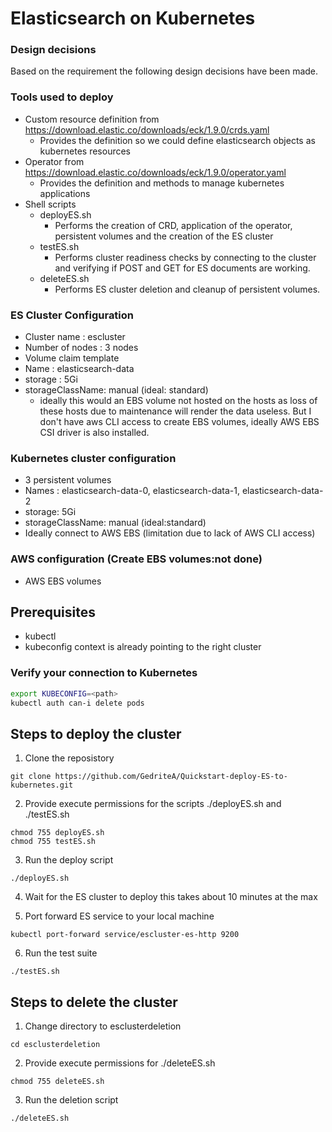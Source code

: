 # Elasticsearch on Kubernetes


### Design decisions
Based on the requirement the following design decisions have been made.
### Tools used to deploy
- Custom resource definition from https://download.elastic.co/downloads/eck/1.9.0/crds.yaml
  - Provides the definition so we could define elasticsearch objects as kubernetes resources
- Operator from https://download.elastic.co/downloads/eck/1.9.0/operator.yaml
  - Provides the definition and methods to manage kubernetes applications
- Shell scripts
  - deployES.sh
     - Performs the creation of CRD, application of the operator, persistent volumes and the creation of the ES cluster
  - testES.sh
     - Performs cluster readiness checks by connecting to the cluster and verifying if POST and GET for ES documents are working. 
  - deleteES.sh
     - Performs ES cluster deletion and cleanup of persistent volumes.

### ES Cluster Configuration
- Cluster name : escluster
- Number of nodes : 3 nodes
-  Volume claim template 
  - Name : elasticsearch-data
  - storage : 5Gi
  - storageClassName: manual (ideal: standard)
    - ideally this would an EBS volume not hosted on the hosts as loss of these hosts due to maintenance will render the data useless. But I don't have aws CLI access to create EBS volumes, ideally AWS EBS CSI driver is also installed.
### Kubernetes cluster configuration
  - 3 persistent volumes
   - Names : elasticsearch-data-0, elasticsearch-data-1, elasticsearch-data-2
   - storage: 5Gi
   - storageClassName: manual (ideal:standard)
   - Ideally connect to AWS EBS (limitation due to lack of AWS CLI access)

### AWS configuration (Create EBS volumes:not done)
  - AWS EBS volumes
## Prerequisites
- kubectl
- kubeconfig context is already pointing to the right cluster

### Verify your connection to Kubernetes

```bash
export KUBECONFIG=<path>
kubectl auth can-i delete pods
```

## Steps to deploy the cluster 
 1. Clone the reposistory 
 ````
 git clone https://github.com/GedriteA/Quickstart-deploy-ES-to-kubernetes.git
 ````
 2. Provide execute permissions for the scripts ./deployES.sh and ./testES.sh 
 ````
 chmod 755 deployES.sh
 chmod 755 testES.sh
 ````
 3. Run the deploy script
  ````
 ./deployES.sh
  ````

 
 4. Wait for the ES cluster to deploy this takes about 10 minutes at the max
 
 5. Port forward ES service to your local machine
 ````
 kubectl port-forward service/escluster-es-http 9200
 ````


 6. Run the test suite
 ````
 ./testES.sh
 ````



## Steps to delete the cluster
 1. Change directory to esclusterdeletion
 ````
 cd esclusterdeletion
 ````
 2. Provide execute permissions for ./deleteES.sh
 ````
 chmod 755 deleteES.sh
 ````
 3. Run the deletion script
 ````
 ./deleteES.sh
 ```` 
 
